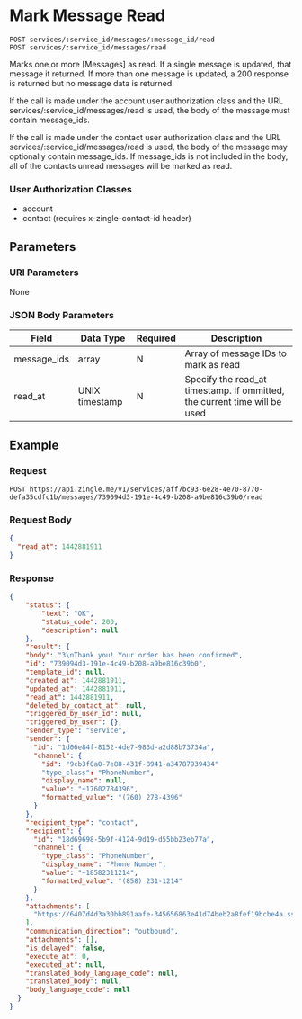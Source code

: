 # Mark Message Read

    POST services/:service_id/messages/:message_id/read
    POST services/:service_id/messages/read
    
Marks one or more [Messages] as read. If a single message is updated, that message it returned.  If more than one message is updated, a 200 response is returned but no message data is returned.

If the call is made under the account user authorization class and the URL services/:service_id/messages/read is used, the body of the message must contain message_ids.

If the call is made under the contact user authorization class and the URL services/:service_id/messages/read is used, the body of the message may optionally contain message_ids. If message_ids is not included in the body, all of the contacts unread messages will be marked as read.

### User Authorization Classes 
* account
* contact (requires x-zingle-contact-id header)

## Parameters
### URI Parameters
None
### JSON Body Parameters
Field | Data Type | Required | Description
--- | --- | --- | ---
message_ids | array| N | Array of message IDs to mark as read
read_at | UNIX timestamp| N | Specify the read_at timestamp.  If ommitted, the current time will be used

## Example
### Request

    POST https://api.zingle.me/v1/services/aff7bc93-6e28-4e70-8770-defa35cdfc1b/messages/739094d3-191e-4c49-b208-a9be816c39b0/read
### Request Body 
```json
{
  "read_at": 1442881911
}
```
### Response
``` json
{
    "status": {
        "text": "OK",
        "status_code": 200,
        "description": null
    },
    "result": {
    "body": "3\nThank you! Your order has been confirmed",
    "id": "739094d3-191e-4c49-b208-a9be816c39b0",
    "template_id": null,
    "created_at": 1442881911,
    "updated_at": 1442881911,
    "read_at": 1442881911,
    "deleted_by_contact_at": null,
    "triggered_by_user_id": null,
    "triggered_by_user": {},
    "sender_type": "service",
    "sender": {
      "id": "1d06e84f-8152-4de7-983d-a2d88b73734a",
      "channel": {
        "id": "9cb3f0a0-7e88-431f-8941-a34787939434"
        "type_class": "PhoneNumber",
        "display_name": null,
        "value": "+17602784396",
        "formatted_value": "(760) 278-4396"
      }
    },
    "recipient_type": "contact",
    "recipient": {
      "id": "18d69698-5b9f-4124-9d19-d55bb23eb77a",
      "channel": {
        "type_class": "PhoneNumber",
        "display_name": "Phone Number",
        "value": "+18582311214",
        "formatted_value": "(858) 231-1214"
      }
    },
    "attachments": [
      "https://6407d4d3a30bb891aafe-345656863e41d74beb2a8fef19bcbe4a.ssl.cf1.rackcdn.com/attachment_5713.gif"
    ],
    "communication_direction": "outbound",
    "attachments": [],
    "is_delayed": false,
    "execute_at": 0,
    "executed_at": null,
    "translated_body_language_code": null,
    "translated_body": null,
    "body_language_code": null
  }
}
```
[Message]: README.md
